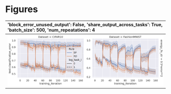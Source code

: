 
# Figures

| 'block_error_unused_output': False, 'share_output_across_tasks': True, 'batch_size': 500, 'num_repeatations': 4   |
|:------------------------------------------------------------------------------------------------------------------|
| ![](./base-shuffle-task-3-plot-False_True_500_4.png)                                                              |
